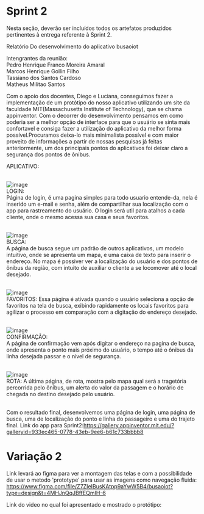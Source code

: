 # Sprint 2

Nesta seção, deverão ser incluídos todos os artefatos produzidos pertinentes à entrega referente à Sprint 2.

Relatório Do desenvolvimento do aplicativo busaoiot

Intengrantes da reunião:
<br>Pedro Henrique Franco Moreira Amaral</br>
Marcos Henrique Gollin Filho
<br>Tassiano dos Santos Cardoso</br>
Matheus Militao Santos 

Com o apoio dos docentes, Diego e Luciana, conseguimos fazer a implementação de um protótipo do nosso aplicativo utilizando um site da faculdade MIT(Massachusetts Institute of Technology), que se chama appinventor.
Com o decorrer do desenvolvimento pensamos em como poderia ser a melhor opção de interface para que o usuário se sinta mais confortavel e consiga fazer a utilização do aplicativo da melhor forma possível.Procuramos deixa-lo mais minimalista possível e com maior proveito de informações a partir de nossas pesquisas já feitas anteriormente, um dos principais pontos do aplicativos foi deixar claro a segurança dos pontos de ônibus.

APLICATIVO:<br><br>

![image](https://github.com/ICEI-PUC-Minas-PPC-CC/ppc-cc-2023-2-ment2-manha-busaoiot/assets/126510019/2308a57b-c056-4aee-96c2-780ea8660de6)<br>
LOGIN:<br>
Página de login, é uma pagina simples para todo usuario entende-da, nela é inserido um e-mail e senha, além de compartilhar sua localização com o app para rastreamento do usuário.
O login será util para atalhos a cada cliente, onde o mesmo acessa sua casa e seus favoritos.
<br><br>

![image](https://github.com/ICEI-PUC-Minas-PPC-CC/ppc-cc-2023-2-ment2-manha-busaoiot/assets/142808888/5494d6aa-ebe9-4542-9ed9-4c5fa3e9ce18)<br>
BUSCA:<br>
A página de busca segue um padrão de outros aplicativos, um modelo intuitivo, onde se apresenta um mapa, e uma caixa de texto para inserir o endereço.
No mapa é possiver ver a localização do usuário e dos pontos de ônibus da região, com intuito de auxiliar o cliente a se locomover até o local desejado.
<br><br>

![image](https://github.com/ICEI-PUC-Minas-PPC-CC/ppc-cc-2023-2-ment2-manha-busaoiot/assets/142808888/917604e1-b2e8-4f87-abe2-b324093b14c2)<br>
FAVORITOS:
Essa página é ativada quando o usuário seleciona a opção de favoritos na tela de busca, exibindo rapidamente os locais favoritos para agilizar o processo em comparação com a digitação do endereço desejado.
<br><br>

![image](https://github.com/ICEI-PUC-Minas-PPC-CC/ppc-cc-2023-2-ment2-manha-busaoiot/assets/126510019/db32c067-2ede-464e-9d4b-e0527f1fb903)<br>
CONFIRMAÇÃO:<br>
A página de confirmação vem após digitar o endereço na pagina de busca, onde apresenta o ponto mais próximo do usuário, o tempo até o ônibus da linha desejada passar e
o nivel de segurança.
<br><br>

![image](https://github.com/ICEI-PUC-Minas-PPC-CC/ppc-cc-2023-2-ment2-manha-busaoiot/assets/126510019/1f1b82e2-8306-4895-a2d9-cf15270fa621)<br>
ROTA:
A última página, de rota,  mostra pelo mapa qual será a tragetória percorrida pelo ônibus, um alerta do valor da passagem e o horário de chegada no destino desejado pelo usuário.
<br><br>


Com o resultado final, desenvolvemos uma página de login, uma página de busca, uma de localização do ponto e linha do passageiro e uma do trajeto final.
Link do app para Sprint2:https://gallery.appinventor.mit.edu/?galleryid=933ec465-0778-43eb-9ee6-b61c733bbbb8


# Variação 2

Link levará ao figma para ver a montagem das telas e com a possibilidade de usar o metodo 'prototype' para usar as imagens como navegação fluida: https://www.figma.com/file/Z7ZIeIBusKAtpp9aYwW5B4/busaoiot?type=design&t=4MHJnQqJBffEQmIH-6

Link do video no qual foi apresentado e mostrado o protótipo: 
